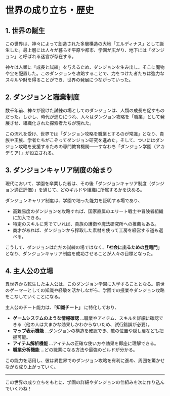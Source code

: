 # 世界の成り立ち・歴史

## 1. 世界の誕生
この世界は、神々によって創造された多層構造の大地「エルディナス」として誕生した。最上層には人々が暮らす平原や都市、学園が広がり、地下には「ダンジョン」と呼ばれる迷宮が存在する。

神々は人類に「成長と試練」を与えるため、ダンジョンを生み出し、そこに魔物や宝を配置した。このダンジョンを攻略することで、力をつけた者たちは強力なスキルや財を得ることができ、世界の発展につながっていった。

## 2. ダンジョンと職業制度
数千年前、神々が設けた試練の場としてのダンジョンは、人類の成長を促すものだった。しかし、時代が進むにつれ、人々はダンジョン攻略を「職業」として発展させ、組織化された探索者たちが現れた。

この流れを受け、世界では「ダンジョン攻略を職業とするのが常識」となり、貴族や王族、学者たちがこぞってダンジョン研究を進めた。そして、ついにはダンジョン攻略を支援するための専門教育機関——すなわち「ダンジョン学園（アカデミア）」が設立される。

## 3. ダンジョンキャリア制度の始まり
現代において、学園を卒業した者は、その後「ダンジョンキャリア制度（ダンジョン適正評価）」を通じて、どのギルドや組織に所属するかを決める。

ダンジョンキャリア制度は、学園で培った能力を証明する場であり、
- 高難易度のダンジョンを攻略すれば、国家直属のエリート戦士や冒険者組織に加入できる。
- 特定のスキルに秀でていれば、貴族の護衛や魔法研究所への推薦もある。
- 商才があれば、ダンジョンから採取した素材を使って工房を経営する道も選べる。

こうして、ダンジョンはただの試練の場ではなく、**「社会に出るための登竜門」** となり、ダンジョンキャリア制度を成功させることが人々の目標となった。

## 4. 主人公の立場
異世界から転生した主人公は、このダンジョン学園に入学することとなる。前世のゲーマーとしての知識や経験を活かしながら、学園での授業やダンジョン攻略をこなしていくことになる。

主人公のチート能力は、**「知識チート」** に特化しており、
- **ゲームシステムのような情報確認** …職業やアイテム、スキルを詳細に確認できる（他の人は大まかな効果しかわからないため、試行錯誤が必要）。
- **マップ表示機能** …ダンジョンの構造を確認でき、敵の位置や隠し扉なども把握可能。
- **アイテム解析機能** …アイテムの正確な使い方や効果を即座に理解できる。
- **職業分析機能** …どの職業になる方法や最強のビルドが分かる。

この能力を活用し、彼は異世界でのダンジョン攻略を有利に進め、周囲を驚かせながら成り上がっていく。

---

この世界の成り立ちをもとに、学園の詳細やダンジョンの仕組みを次に作り込んでいくわね！


